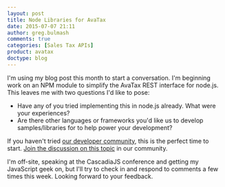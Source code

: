```yaml
---
layout: post
title: Node Libraries for AvaTax
date: 2015-07-07 21:11
author: greg.bulmash
comments: true
categories: [Sales Tax APIs]
product: avatax
doctype: blog
---
```

I'm using my blog post this month to start a conversation. I'm beginning work on an NPM module to simplify the AvaTax REST interface for node.js. This leaves me with two questions I'd like to pose:
<ul>
	<li>Have any of you tried implementing this in node.js already. What were your experiences?</li>
	<li>Are there other languages or frameworks you'd like us to develop samples/libraries for to help power your development?</li>
</ul>
If you haven't tried <a href="https://community.avalara.com/avalara/category_sets/developers">our developer community</a>, this is the perfect time to start. <a href="https://community.avalara.com/avalara/topics/node-js-and-other-languages">Join the discussion on this topic</a> in our community.

I'm off-site, speaking at the CascadiaJS conference and getting my JavaScript geek on, but I'll try to check in and respond to comments a few times this week. Looking forward to your feedback.
